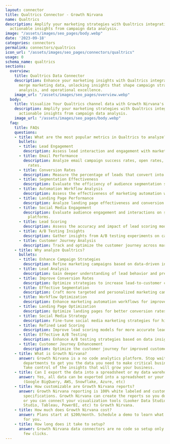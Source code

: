 ```yaml
---
layout: connector
title: Qualtrics Connector - Growth Nirvana
name: Qualtrics
description: Amplify your marketing strategies with Qualtrics integration, gaining
  actionable insights from campaign data analysis.
image: "/assets/images/seo_pages/body.webp"
date: '2023-09-18'
categories: connectors
permalink: connectors/qualtrics
icon_url: "/assets/images/seo_pages/connectors/qualtrics"
usage: 0
schema_name: qualtrics
sections:
  overview:
    title: Qualtrics Data Connector
    description: Enhance your marketing insights with Qualtrics integration. Seamlessly
      merge marketing data, unlocking insights that shape campaign strategies, lead
      analysis, and operational excellence.
    image_url: "/assets/images/seo_pages/overview.webp"
  body:
    title: Visualize Your Qualtrics channel data with Growth Nirvana's Qualtrics Connector
    description: Amplify your marketing strategies with Qualtrics integration, gaining
      actionable insights from campaign data analysis.
    image_url: "/assets/images/seo_pages/body.webp"
  faq:
    title: FAQs
    questions:
    - title: What are the most popular metrics in Qualtrics to analyze?
      bullets:
      - title: Lead Engagement
        description: Assess lead interaction and engagement with marketing materials.
      - title: Email Performance
        description: Analyze email campaign success rates, open rates, and click-through
          rates.
      - title: Conversion Rates
        description: Measure the percentage of leads that convert into customers.
      - title: Segmentation Effectiveness
        description: Evaluate the efficiency of audience segmentation strategies.
      - title: Automation Workflow Analysis
        description: Assess the effectiveness of marketing automation workflows.
      - title: Landing Page Performance
        description: Analyze landing page effectiveness and conversion rates.
      - title: Social Media Engagement
        description: Evaluate audience engagement and interactions on social media
          platforms.
      - title: Lead Scoring
        description: Assess the accuracy and impact of lead scoring models.
      - title: A/B Testing Insights
        description: Gather insights from A/B testing experiments on campaigns.
      - title: Customer Journey Analysis
        description: Track and optimize the customer journey across marketing touchpoints.
    - title: Why analyze Qualtrics?
      bullets:
      - title: Enhance Campaign Strategies
        description: Refine marketing campaigns based on data-driven insights.
      - title: Lead Analysis
        description: Gain deeper understanding of lead behavior and preferences.
      - title: Improve Conversion Rates
        description: Optimize strategies to increase lead-to-customer conversion rates.
      - title: Effective Segmentation
        description: Craft more targeted and personalized marketing campaigns.
      - title: Workflow Optimization
        description: Enhance marketing automation workflows for improved results.
      - title: Landing Page Optimization
        description: Optimize landing pages for better conversion rates.
      - title: Social Media Strategy
        description: Fine-tune social media marketing strategies for higher engagement.
      - title: Refined Lead Scoring
        description: Improve lead scoring models for more accurate lead prioritization.
      - title: Effective A/B Testing
        description: Enhance A/B testing strategies based on data insights.
      - title: Customer Journey Enhancement
        description: Optimize the customer journey for improved customer experiences.
    - title: What is Growth Nirvana?
      answer: Growth Nirvana is a no code analytics platform. Stop waiting for other
        departments to get you the data you need to make critical business decisions.
        Take control of the insights that will grow your business.
    - title: Can I export the data into a spreadsheet or my data warehouse?
      answer: Yes, all data can be exported into a spreadsheet or your data warehouse
        (Google BigQuery, AWS, Snowflake, Azure, etc)
    - title: How customizable are Growth Nirvana reports?
      answer: Growth Nirvana reporting is 100% white labeled and customized to your
        specifications. Growth Nirvana can create the reports so you don’t have to
        or you can connect your visualization tools (Looker Data Studio/Google Data
        Studio, Tableau, PowerBI, etc) to Growth Nirvana.
    - title: How much does Growth Nirvana cost?
      answer: Plans start at $200/month. Schedule a demo to learn what plan is best
        for you.
    - title: How long does it take to setup?
      answer: Growth Nirvana data connectors are no code so setup only requires a
        few clicks.
---
```

